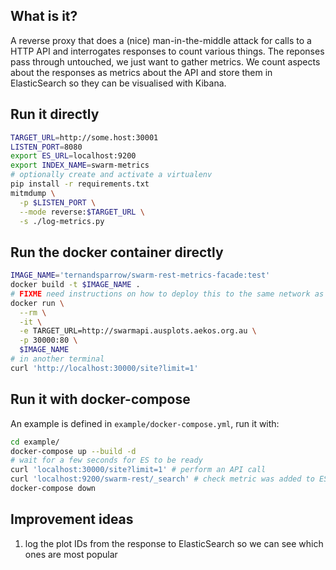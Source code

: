 ## What is it?
A reverse proxy that does a (nice) man-in-the-middle attack for calls to a HTTP
API and interrogates responses to count various things. The reponses pass
through untouched, we just want to gather metrics. We count aspects about the
responses as metrics about the API and store them in ElasticSearch so they can
be visualised with Kibana.

## Run it directly

```bash
TARGET_URL=http://some.host:30001
LISTEN_PORT=8080
export ES_URL=localhost:9200
export INDEX_NAME=swarm-metrics
# optionally create and activate a virtualenv
pip install -r requirements.txt
mitmdump \
  -p $LISTEN_PORT \
  --mode reverse:$TARGET_URL \
  -s ./log-metrics.py
```

## Run the docker container directly
```bash
IMAGE_NAME='ternandsparrow/swarm-rest-metrics-facade:test'
docker build -t $IMAGE_NAME .
# FIXME need instructions on how to deploy this to the same network as an ES instance, then use ES_URL env var
docker run \
  --rm \
  -it \
  -e TARGET_URL=http://swarmapi.ausplots.aekos.org.au \
  -p 30000:80 \
  $IMAGE_NAME
# in another terminal
curl 'http://localhost:30000/site?limit=1'
```

## Run it with docker-compose

An example is defined in `example/docker-compose.yml`, run it with:
```bash
cd example/
docker-compose up --build -d
# wait for a few seconds for ES to be ready
curl 'localhost:30000/site?limit=1' # perform an API call
curl 'localhost:9200/swarm-rest/_search' # check metric was added to ES
docker-compose down
```

## Improvement ideas

  1. log the plot IDs from the response to ElasticSearch so we can see which ones are most popular

